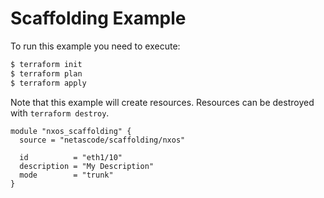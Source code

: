 <!-- BEGIN_TF_DOCS -->
# Scaffolding Example

To run this example you need to execute:

```bash
$ terraform init
$ terraform plan
$ terraform apply
```

Note that this example will create resources. Resources can be destroyed with `terraform destroy`.

```hcl
module "nxos_scaffolding" {
  source = "netascode/scaffolding/nxos"

  id          = "eth1/10"
  description = "My Description"
  mode        = "trunk"
}
```
<!-- END_TF_DOCS -->